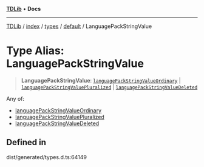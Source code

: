 [**TDLib**](../../../../../../README.md) • **Docs**

***

[TDLib](../../../../../../modules.md) / [index](../../../../../README.md) / [types](../../../README.md) / [default](../README.md) / LanguagePackStringValue

# Type Alias: LanguagePackStringValue

> **LanguagePackStringValue**: [`languagePackStringValueOrdinary`](languagePackStringValueOrdinary.md) \| [`languagePackStringValuePluralized`](languagePackStringValuePluralized.md) \| [`languagePackStringValueDeleted`](languagePackStringValueDeleted.md)

Any of:
- [languagePackStringValueOrdinary](languagePackStringValueOrdinary.md)
- [languagePackStringValuePluralized](languagePackStringValuePluralized.md)
- [languagePackStringValueDeleted](languagePackStringValueDeleted.md)

## Defined in

dist/generated/types.d.ts:64149
